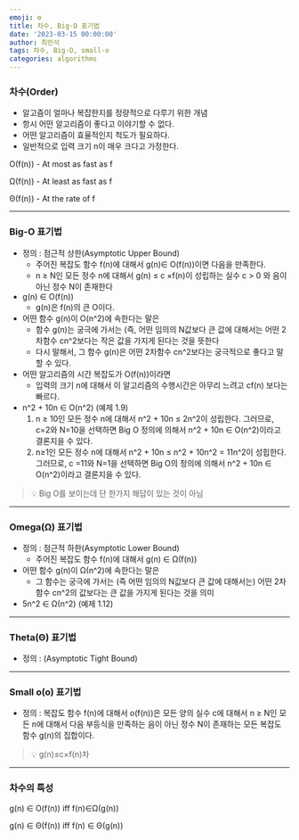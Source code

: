 ```yaml
---
emoji: ⚙️
title: 차수, Big-O 표기법
date: '2023-03-15 00:00:00'
author: 최민석
tags: 차수, Big-O, small-o
categories: algorithms
---
```

### 차수(Order)

- 알고즘이 얼마나 복잡한지를 정량적으로 다루기 위한 개념
- 항시 어떤 알고리즘이 좋다고 이야기할 수 없다.
- 어떤 알고리즘이 효율적인지 척도가 필요하다.
- 일반적으로 입력 크기 n이 매우 크다고 가정한다.

Ο(f(n)) - At most as fast as f

Ω(f(n)) - At least as fast as f

Θ(f(n)) - At the rate of f

---

### Big-O 표기법

- 정의 : 점근적 상한(Asymptotic Upper Bound)
  - 주어진 복잡도 함수 f(n)에 대해서 g(n)∈ O(f(n))이면 다음을 만족한다.
  - n ≥ N인 모든 정수 n에 대해서 g(n) ≤ c ×f(n)이 성립하는 실수 c > 0 와 음이 아닌 정수 N이 존재한다
- g(n) ∈ O(f(n))
  - g(n)은 f(n)의 큰 O이다.
- 어떤 함수 g(n)이 O(n^2)에 속한다는 말은
  - 함수 g(n)는 궁극에 가서는 (즉, 어떤 임의의 N값보다 큰 값에 대해서는 어떤 2차함수 cn^2보다는 작은 값을 가지게 된다는 것을 뜻한다
  - 다시 말해서, 그 함수 g(n)은 어떤 2차함수 cn^2보다는 궁극적으로 좋다고 말할 수 있다.
- 어떤 알고리즘의 시간 복잡도가 O(f(n))이라면
  - 입력의 크기 n에 대해서 이 알고리즘의 수행시간은 아무리 느려고 cf(n) 보다는 빠르다.
- n^2 + 10n ∈ O(n^2) (예제 1.9)
  1. n ≥ 10인 모든 정수 n에 대해서 n^2 + 10n ≤ 2n^2이 성립한다. 그러므로, c=2와 N=10을 선택하면 Big O 정의에 의해서 n^2 + 10n ∈ O(n^2)이라고 결론지을 수 있다.
  2. n≥1인 모든 정수 n에 대해서 n^2 + 10n ≤ n^2 + 10n^2 = 11n^2이 성힙한다. 그러므로, c =11와 N=1을 선택하면 Big O의 정의에 의해서 n^2 + 10n ∈ O(n^2)이라고 결론지을 수 있다.

>    💡 Big O를 보이는데 단 한가지 해답이 있는 것이 아님



---

### Omega(Ω) 표기법

- 정의 : 점근적 하한(Asymptotic Lower Bound)
  - 주어진 복잡도 함수 f(n)에 대해서 g(n) ∈ Ω(f(n))
- 어떤 함수 g(n)이 Ω(n^2)에 속한다는 말은
  - 그 함수는 궁극에 가서는 (즉 어떤 임의의 N값보다 큰 값에 대해서는) 어떤 2차 함수 cn^2의 값보다는 큰 값을 가지게 된다는 것을 의미
- 5n^2 ∈ Ω(n^2) (예제 1.12)

---

### Theta(Θ) 표기법

- 정의 : (Asymptotic Tight Bound)

---

### Small o(o) 표기법

- 정의 : 복잡도 함수 f(n)에 대해서 o(f(n))은 모든 양의 실수 c에 대해서 n ≥ N인 모든 n에 대해서 다음 부등식을 만족하는 음이 아닌 정수 N이 존재하는 모든 복잡도 함수 g(n)의 집합이다.

>    💡 g(n)≤c×f(n)차



---

### 차수의 특성

g(n) ∈ O(f(n))  iff f(n)∈Ω(g(n))

g(n) ∈ Θ(f(n))  iff f(n) ∈ Θ(g(n))
```toc
```
